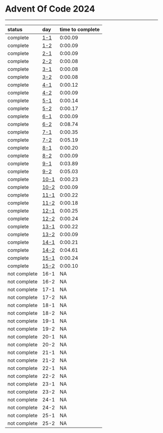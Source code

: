 # Advent Of Code 2024
------
|status|day|time to complete|
|:-|:-|:-|
|complete|[1-1](/AOC/day_1.py#L3)|0:00.09|
|complete|[1-2](/AOC/day_1.py#L9)|0:00.09|
|complete|[2-1](/AOC/day_2.py#L16)|0:00.09|
|complete|[2-2](/AOC/day_2.py#L21)|0:00.08|
|complete|[3-1](/AOC/day_3.py#L4)|0:00.08|
|complete|[3-2](/AOC/day_3.py#L7)|0:00.08|
|complete|[4-1](/AOC/day_4.py#L37)|0:00.12|
|complete|[4-2](/AOC/day_4.py#L46)|0:00.09|
|complete|[5-1](/AOC/day_5.py#L25)|0:00.14|
|complete|[5-2](/AOC/day_5.py#L39)|0:00.17|
|complete|[6-1](/AOC/day_6.py#L9)|0:00.09|
|complete|[6-2](/AOC/day_6.py#L47)|0:08.74|
|complete|[7-1](/AOC/day_7.py#L33)|0:00.35|
|complete|[7-2](/AOC/day_7.py#L43)|0:05.19|
|complete|[8-1](/AOC/day_8.py#L5)|0:00.20|
|complete|[8-2](/AOC/day_8.py#L28)|0:00.09|
|complete|[9-1](/AOC/day_9.py#L7)|0:03.89|
|complete|[9-2](/AOC/day_9.py#L50)|0:05.03|
|complete|[10-1](/AOC/day_10.py#L15)|0:00.23|
|complete|[10-2](/AOC/day_10.py#L25)|0:00.09|
|complete|[11-1](/AOC/day_11.py#L18)|0:00.22|
|complete|[11-2](/AOC/day_11.py#L27)|0:00.18|
|complete|[12-1](/AOC/day_12.py#L24)|0:00.25|
|complete|[12-2](/AOC/day_12.py#L79)|0:00.24|
|complete|[13-1](/AOC/day_13.py#L6)|0:00.22|
|complete|[13-2](/AOC/day_13.py#L60)|0:00.09|
|complete|[14-1](/AOC/day_14.py#L5)|0:00.21|
|complete|[14-2](/AOC/day_14.py#L26)|0:04.61|
|complete|[15-1](/AOC/day_15.py#L21)|0:00.24|
|complete|[15-2](/AOC/day_15.py#L105)|0:00.10|
|not complete|16-1|NA|
|not complete|16-2|NA|
|not complete|17-1|NA|
|not complete|17-2|NA|
|not complete|18-1|NA|
|not complete|18-2|NA|
|not complete|19-1|NA|
|not complete|19-2|NA|
|not complete|20-1|NA|
|not complete|20-2|NA|
|not complete|21-1|NA|
|not complete|21-2|NA|
|not complete|22-1|NA|
|not complete|22-2|NA|
|not complete|23-1|NA|
|not complete|23-2|NA|
|not complete|24-1|NA|
|not complete|24-2|NA|
|not complete|25-1|NA|
|not complete|25-2|NA|
